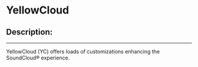 # YellowCloud

## Description: ##
----------------------------------------
YellowCloud (YC) offers loads of customizations enhancing the SoundCloud® experience.